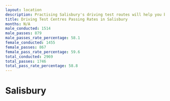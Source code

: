 ```yaml
---
layout: location
description: Practising Salisbury's driving test routes will help you become more confident in your gear-changing abilities.
title: Driving Test Centres Passing Rates in Salisbury
months: N/A
male_conducted: 1514
male_passes: 879
male_passes_rate_percentage: 58.1
female_conducted: 1455
female_passes: 867
female_pass_rate_percentage: 59.6
total_conducted: 2969
total_passes: 1746
total_pass_rate_percentage: 58.8
---
```


# Salisbury
